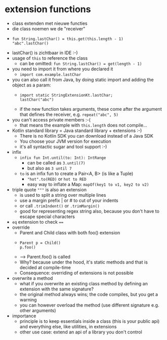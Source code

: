 # extension functions

- class extenden met nieuwe functies
- die class noemen we de "receiver"
- ```
  fun String.lastChar() = this.get(this.length - 1)
  "abc".lastChar()
  ```
- lastChar() is zichtbaar in IDE :-)
- usage of `this` to reference the class
  - can be omitted: `fun String.lastChar() = get(length - 1)`
- you need to import it from where you declared it
  - `import com.example.lastChar`
- you can also call it from Java, by doing static import and adding the object as a param:
  - ```
    import static StringExtensionKt.lastChar;
    lastChar("abc")
    ```
  - if the new function takes arguments, these come after the argument that defines the receiver, e.g. `repeat("abc", 5)`
- you can't access private members :-(
  - that means the example with `this.length` does not compile...
- Kotlin standard library = Java standard library + extensions :-)
  - There is no Kotlin SDK you can download instead of a Java SDK
  - You choose your JVM version for execution
  - it's all syntactic sugar and tool support :-)
- infix
  - `infix fun Int.until(to: Int): IntRange`
    - can be called as `3.until(7)`
    - but also as `3 until 7`
  - `to` is an infix fun to create a Pair<A, B> (is like a Tuple)
    - `"hot".to(RED)` or `hot to RED`
    - easy way to inflate a Map: `mapOf(key1 to v1, key2 to v2)`
- triple quote `"""` is also an extension
  - is used to split a string over multiple lines
  - use a margin prefix | or # to cut of your indents
  - or call `.trimIndent()` or `.trimMargin()`
  - good for representing regex string also, because you don't have to escape special characters
- `eq` extension to check `==`
- override
  - Parent and Child class with both foo() extension
  - ```
    Parent p = Child()
    p.foo()
    ```
  - --> Parent.foo() is called
  - Why? because under the hood, it's static methods and that is decided at compile-time
  - Consequence: overriding of extensions is not possible
- overwrite a method
  - what if you overwrite an existing class method by defining an extension with the same signature?
  - the original method always wins; the code compiles, but you get a warning
  - you can however overload the method (use different signature e.g. other arguments)
- importance
  - principle is to keep essentials inside a class (this is your public api) and everything else, like utilities, in extensions
  - other use case: extend an api of a library you don't control